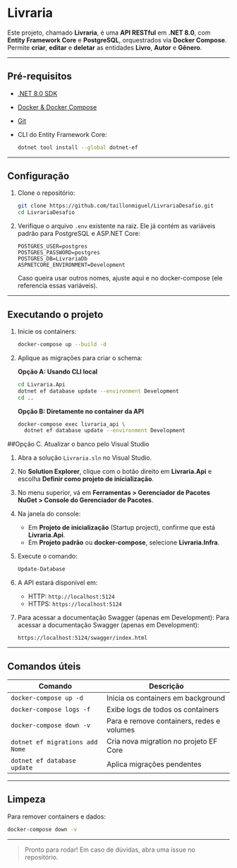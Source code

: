 # Livraria

Este projeto, chamado **Livraria**, é uma **API RESTful** em **.NET 8.0**, com **Entity Framework Core** e **PostgreSQL**, orquestrados via **Docker Compose**. Permite **criar**, **editar** e **deletar** as entidades **Livro**, **Autor** e **Gênero**.

---

## Pré-requisitos

* [.NET 8.0 SDK](https://dotnet.microsoft.com/download/dotnet/8.0)
* [Docker & Docker Compose](https://docs.docker.com/)
* [Git](https://git-scm.com/)
* CLI do Entity Framework Core:

  ```bash
  dotnet tool install --global dotnet-ef
  ```

---

## Configuração

1. Clone o repositório:

   ```bash
   git clone https://github.com/taillonmiguel/LivrariaDesafio.git
   cd LivrariaDesafio
   ```

2. Verifique o arquivo `.env` existente na raiz. Ele já contém as variáveis padrão para PostgreSQL e ASP.NET Core:

   ```dotenv
   POSTGRES_USER=postgres
   POSTGRES_PASSWORD=postgres
   POSTGRES_DB=LivrariaDb
   ASPNETCORE_ENVIRONMENT=Development
   ```

   Caso queira usar outros nomes, ajuste aqui e no docker-compose (ele referencia essas variáveis).

---

## Executando o projeto

1. Inicie os containers:

   ```bash
   docker-compose up --build -d
   ```

2. Aplique as migrações para criar o schema:

   **Opção A: Usando CLI local**

   ```bash
   cd Livraria.Api
   dotnet ef database update --environment Development
   cd ..
   ```

   **Opção B: Diretamente no container da API**

   ```bash
   docker-compose exec livraria_api \
     dotnet ef database update --environment Development
   ```

  ##Opção C. Atualizar o banco pelo Visual Studio

1. Abra a solução `Livraria.sln` no Visual Studio.
2. No **Solution Explorer**, clique com o botão direito em **Livraria.Api** e escolha **Definir como projeto de inicialização**.  
3. No menu superior, vá em **Ferramentas > Gerenciador de Pacotes NuGet > Console do Gerenciador de Pacotes**.  
4. Na janela do console:
   - Em **Projeto de inicialização** (Startup project), confirme que está **Livraria.Api**.  
   - Em **Projeto padrão** ou **docker-compose**, selecione **Livraria.Infra**.  
5. Execute o comando:

   ```powershell
   Update-Database
   ```

3. A API estará disponível em:

   * HTTP:  `http://localhost:5124`
   * HTTPS: `https://localhost:5124`

4. Para acessar a documentação Swagger (apenas em Development): Para acessar a documentação Swagger (apenas em Development):

   ```
   https://localhost:5124/swagger/index.html
   ```

---

## Comandos úteis

| Comando                         | Descrição                                 |
| ------------------------------- | ----------------------------------------- |
| `docker-compose up -d`          | Inicia os containers em background        |
| `docker-compose logs -f`        | Exibe logs de todos os containers         |
| `docker-compose down -v`        | Para e remove containers, redes e volumes |
| `dotnet ef migrations add Nome` | Cria nova migration no projeto EF Core    |
| `dotnet ef database update`     | Aplica migrações pendentes                |

---

## Limpeza

Para remover containers e dados:

```bash
docker-compose down -v
```

---

> Pronto para rodar! Em caso de dúvidas, abra uma issue no repositório.
